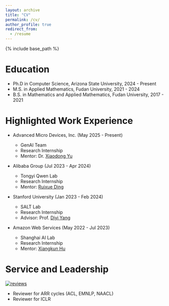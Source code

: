 ```yaml
---
layout: archive
title: "CV"
permalink: /cv/
author_profile: true
redirect_from:
  - /resume
---
```


{% include base_path %}

Education
======
* Ph.D in Computer Science, Arizona State University, 2024 - Present
* M.S. in Applied Mathematics, Fudan University, 2021 - 2024
* B.S. in Mathematics and Applied Mathematics, Fudan University, 2017 - 2021

Highlighted Work Experience
======
* Advanced Micro Devices, Inc. (May 2025 - Present)
  * GenAI Team
  * Research Internship
  * Mentor: Dr. [Xiaodong Yu](https://www.xiaodongyu.me/)

* Alibaba Group (Jul 2023 - Apr 2024)
  * Tongyi Qwen Lab
  * Research Internship
  * Mentor: [Ruixue Ding](https://scholar.google.com/citations?user=wAktw3cAAAAJ&hl)

* Stanford University (Jan 2023 - Feb 2024)
  * SALT Lab
  * Research Internship
  * Advisor: Prof. [Diyi Yang](https://cs.stanford.edu/~diyiy/index.html)

* Amazon Web Services (May 2022 - Jul 2023)
  * Shanghai AI Lab
  * Research Internship
  * Mentor: [Xiangkun Hu](https://scholar.google.com/citations?user=_-0MpawAAAAJ&hl=en)
  

Service and Leadership
======
[![reviews](https://img.shields.io/badge/total_reviews-30-blue)](https://jerrrrykun.github.io/cv/)
* Reviewer for ARR cycles (ACL, EMNLP, NAACL)
* Reviewer for ICLR
